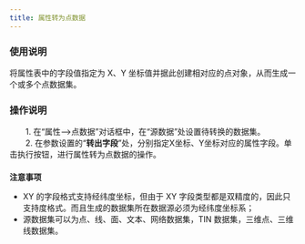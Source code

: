 ```yaml
---
title: 属性转为点数据
---
```

  
### 使用说明    
  
将属性表中的字段值指定为 X、Y 坐标值并据此创建相对应的点对象，从而生成一个或多个点数据集。
  
### 操作说明  
  
　　1. 在“属性—>点数据”对话框中，在“源数据”处设置待转换的数据集。    
　　2. 在参数设置的“**转出字段**”处，分别指定X坐标、Y坐标对应的属性字段。单击执行按钮，进行属性转为点数据的操作。  
　　  
**注意事项**   
  
- XY 的字段格式支持经纬度坐标，但由于 XY 字段类型都是双精度的，因此只支持度格式。而且生成的数据集所在数据源必须为经纬度坐标系；
- 源数据集可以为点、线、面、文本、网络数据集，TIN 数据集，三维点、三维线数据集。 

   

  




